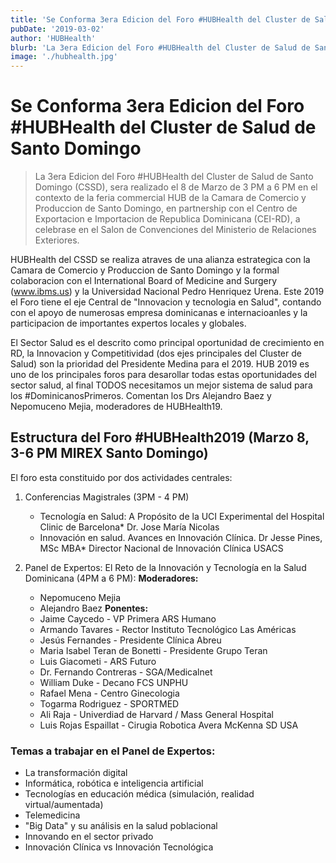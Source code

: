 ```yaml
---
title: 'Se Conforma 3era Edicion del Foro #HUBHealth del Cluster de Salud de Santo Domingo'
pubDate: '2019-03-02'
author: 'HUBHealth'
blurb: 'La 3era Edicion del Foro #HUBHealth del Cluster de Salud de Santo Domingo (CSSD), sera realizado el 8 de Marzo de 3 PM a 6 PM en el contexto de la feria commercial HUB de la Camara de Comercio y Produccion de Santo Domingo.'
image: './hubhealth.jpg'
---
```


# Se Conforma 3era Edicion del Foro #HUBHealth del Cluster de Salud de Santo Domingo

> La 3era Edicion del Foro #HUBHealth del Cluster de Salud de Santo Domingo (CSSD), sera realizado el 8 de Marzo de 3 PM a 6 PM en el contexto de la feria commercial HUB de la Camara de Comercio y Produccion de Santo Domingo, en partnership con el Centro de Exportacion e Importacion de Republica Dominicana (CEI-RD), a celebrase en el Salon de Convenciones del Ministerio de Relaciones Exteriores.

HUBHealth del CSSD se realiza atraves de una alianza estrategica con la Camara de Comercio y Produccion de Santo Domingo y la formal colaboracion con el International Board of Medicine and Surgery (www.ibms.us) y la Universidad Nacional Pedro Henriquez Urena. Este 2019 el Foro tiene el eje Central de "Innovacion y tecnologia en Salud", contando con el apoyo de numerosas empresa dominicanas e internacioanles y la participacion de importantes expertos locales y globales.

El Sector Salud es el descrito como principal oportunidad de crecimiento en RD, la Innovacion y Competitividad (dos ejes principales del Cluster de Salud) son la prioridad del Presidente Medina para el 2019. HUB 2019 es uno de los principales foros para desarollar todas estas oportunidades del sector salud, al final TODOS necesitamos un mejor sistema de salud para los #DominicanosPrimeros. Comentan los Drs Alejandro Baez y Nepomuceno Mejia, moderadores de HUBHealth19.

## Estructura del Foro #HUBHealth2019 (Marzo 8, 3-6 PM MIREX Santo Domingo)

El foro esta constituido por dos actividades centrales:

1. Conferencias Magistrales (3PM - 4 PM)

   - Tecnología en Salud: A Propósito de la UCI Experimental del Hospital Clinic de Barcelona\* Dr. Jose María Nicolas
   - Innovación en salud. Avances en Innovación Clínica. Dr Jesse Pines, MSc MBA\* Director Nacional de Innovación Clínica USACS

2. Panel de Expertos: El Reto de la Innovación y Tecnología en la Salud Dominicana (4PM a 6 PM):
   **Moderadores:**

   - Nepomuceno Mejia
   - Alejandro Baez
     **Ponentes:**
   - Jaime Caycedo - VP Primera ARS Humano
   - Armando Tavares - Rector Instituto Tecnológico Las Américas
   - Jesús Fernandes - Presidente Clínica Abreu
   - Maria Isabel Teran de Bonetti - Presidente Grupo Teran
   - Luis Giacometi - ARS Futuro
   - Dr. Fernando Contreras - SGA/Medicalnet
   - William Duke - Decano FCS UNPHU
   - Rafael Mena - Centro Ginecologia
   - Togarma Rodriguez - SPORTMED
   - Ali Raja - Univerdiad de Harvard / Mass General Hospital
   - Luis Rojas Espaillat - Cirugia Robotica Avera McKenna SD USA

### Temas a trabajar en el Panel de Expertos:

- La transformación digital
- Informática, robótica e inteligencia artificial
- Tecnologías en educación médica (simulación, realidad virtual/aumentada)
- Telemedicina
- "Big Data" y su análisis en la salud poblacional
- Innovando en el sector privado
- Innovación Clínica vs Innovación Tecnológica
